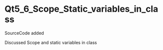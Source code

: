 # Qt5_6_Scope_Static_variables_in_class

SourceCode added

Discussed Scope and static variables in class
